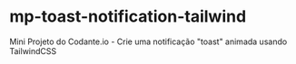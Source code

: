 # mp-toast-notification-tailwind
Mini Projeto do Codante.io - Crie uma notificação "toast" animada usando TailwindCSS
